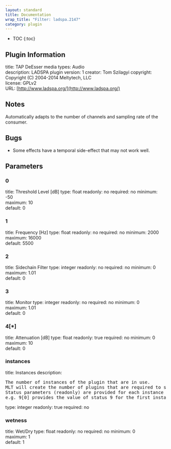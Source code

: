 ```yaml
---
layout: standard
title: Documentation
wrap_title: "Filter: ladspa.2147"
category: plugin
---
```

* TOC
{:toc}

## Plugin Information

title: TAP DeEsser
media types:
Audio  
description: LADSPA plugin
version: 1
creator: Tom Szilagyi
copyright: Copyright (C) 2004-2014 Meltytech, LLC  
license: GPLv2  
URL: [http://www.ladspa.org/](http://www.ladspa.org/)  

## Notes

Automatically adapts to the number of channels and sampling rate of the consumer.

## Bugs

* Some effects have a temporal side-effect that may not work well.


## Parameters

### 0

title: Threshold Level [dB]  type: float
readonly: no
required: no
minimum: -50  
maximum: 10  
default: 0  

### 1

title: Frequency [Hz]  type: float
readonly: no
required: no
minimum: 2000  
maximum: 16000  
default: 5500  

### 2

title: Sidechain Filter  type: integer
readonly: no
required: no
minimum: 0  
maximum: 1.01  
default: 0  

### 3

title: Monitor  type: integer
readonly: no
required: no
minimum: 0  
maximum: 1.01  
default: 0  

### 4[*]

title: Attenuation [dB]  type: float
readonly: true
required: no
minimum: 0  
maximum: 10  
default: 0  

### instances

title: Instances  description:
<pre>
The number of instances of the plugin that are in use.
MLT will create the number of plugins that are required to support the number of audio channels.
Status parameters (readonly) are provided for each instance and are accessed by specifying the instance number after the identifier (starting at zero).
e.g. 9[0] provides the value of status 9 for the first instance.
</pre>
type: integer
readonly: true
required: no

### wetness

title: Wet/Dry  type: float
readonly: no
required: no
minimum: 0  
maximum: 1  
default: 1  

